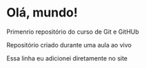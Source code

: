 # Olá, mundo!
 Primenrio repositório do curso de Git e GitHUb

 Repositório criado durante uma aula ao vivo
 
 Essa linha eu adicionei diretamente no site
